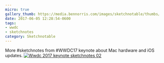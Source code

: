 ```yaml
---
micro: true
gallery_thumb: https://media.bennorris.com/images/sketchnotable/thumbs/wwdc-2017-keynote-sketchnotes-02.jpg
date: 2017-06-05 12:28:54-0600
tags:
- wwdc
- sketchnotes
category: Sketchnotable
---
```


More #sketchnotes from #WWDC17 keynote about Mac hardware and iOS updates. [![Wwdc 2017 keynote sketchnotes 02](https://media.bennorris.com/images/sketchnotable/wwdc-2017/wwdc-2017-keynote-sketchnotes-02.jpg)](https://media.bennorris.com/images/sketchnotable/wwdc-2017/wwdc-2017-keynote-sketchnotes-02.jpg)